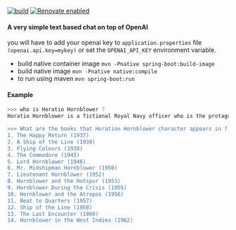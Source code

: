 [![build](https://github.com/barakb/opan-api/actions/workflows/build.yml/badge.svg)](https://github.com/barakb/opan-api/actions/workflows/build.yml)
[![Renovate enabled](https://img.shields.io/badge/renovate-enabled-brightgreen.svg)](https://renovatebot.com/)

#### A very simple text based chat on top of OpenAI

you will have to add your openai key to `application.properties` file
`(openai.api.key=mykey)` or set the `OPENAI_API_KEY` environment variable.


* build native container image `mvn -Pnative spring-boot:build-image`
* build native image `mvn -Pnative native:compile`
* to run using maven `mvn spring-boot:run`

#### Example

```bash
>>> who is Horatio Hornblower ?
Horatio Hornblower is a fictional Royal Navy officer who is the protagonist of a series of novels by C. S. Forester. He first appeared in the 1937 novel "Mr. Midshipman Hornblower". The character's fame has endured due to the several films and television programmes that have been made based upon the novels. Hornblower is depicted as a capable, intelligent, and courageous officer, who rises from humble beginnings to become a respected figure in the British navy.

>>> What are the books that Horation Hornblower character appears in ?
1. The Happy Return (1937)
2. A Ship of the Line (1938)
3. Flying Colours (1938)
4. The Commodore (1945)
5. Lord Hornblower (1946)
6. Mr. Midshipman Hornblower (1950)
7. Lieutenant Hornblower (1952)
8. Hornblower and the Hotspur (1953)
9. Hornblower During the Crisis (1955)
10. Hornblower and the Atropos (1956)
11. Beat to Quarters (1957)
12. Ship of the Line (1958)
13. The Last Encounter (1960)
14. Hornblower in the West Indies (1962)
```